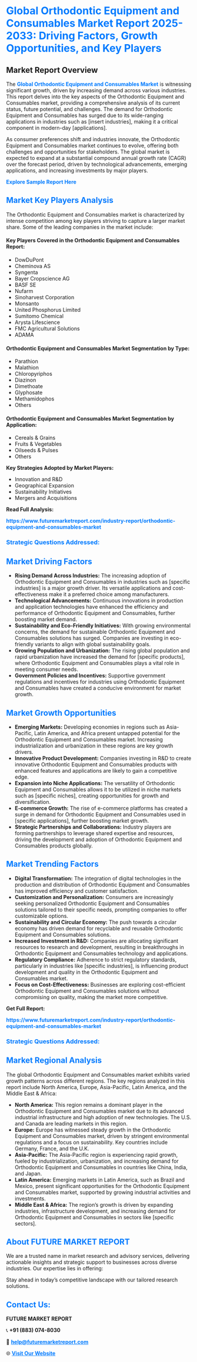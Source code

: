 <h1 style="color: #007BFF;">Global Orthodontic Equipment and Consumables Market Report 2025-2033: Driving Factors, Growth Opportunities, and Key Players</h1>

<section id="overview">
<h2>Market Report Overview</h2>
<p>The <a href="https://www.futuremarketreport.com/industry-report/orthodontic-equipment-and-consumables-market" style="color: #007BFF; text-decoration: none;"><strong>Global Orthodontic Equipment and Consumables Market</strong></a> is witnessing significant growth, driven by increasing demand across various industries. This report delves into the key aspects of the Orthodontic Equipment and Consumables market, providing a comprehensive analysis of its current status, future potential, and challenges. The demand for Orthodontic Equipment and Consumables has surged due to its wide-ranging applications in industries such as [insert industries], making it a critical component in modern-day [applications].</p>
<p>As consumer preferences shift and industries innovate, the Orthodontic Equipment and Consumables market continues to evolve, offering both challenges and opportunities for stakeholders. The global market is expected to expand at a substantial compound annual growth rate (CAGR) over the forecast period, driven by technological advancements, emerging applications, and increasing investments by major players.</p>
</section>

<section id="overview">
<p><a href="https://www.futuremarketreport.com/request-sample/reportId=35340" style="color: #007BFF; text-decoration: none;"><strong>Explore Sample Report Here</strong></a></p>
</section>

<section id="key-players">
<h2 style="color: #007BFF;">Market Key Players Analysis</h2>
<p>The Orthodontic Equipment and Consumables market is characterized by intense competition among key players striving to capture a larger market share. Some of the leading companies in the market include:</p>
<h4>Key Players Covered in the Orthodontic Equipment and Consumables Report:</h4>
<ul><li>DowDuPont</li><li>Cheminova AS</li><li>Syngenta</li><li>Bayer Cropscience AG</li><li>BASF SE</li><li>Nufarm</li><li>Sinoharvest Corporation</li><li>Monsanto</li><li>United Phosphorus Limited</li><li>Sumitomo Chemical</li><li>Arysta Lifescience</li><li>FMC Agricultural Solutions</li><li>ADAMA</li></ul>
<h4>Orthodontic Equipment and Consumables Market Segmentation by Type:</h4>
<ul><li>Parathion</li><li>Malathion</li><li>Chloropyriphos</li><li>Diazinon</li><li>Dimethoate</li><li>Glyphosate</li><li>Methamidophos</li><li>Others</li></ul>

<h4>Orthodontic Equipment and Consumables Market Segmentation by Application:</h4>
<ul><li>Cereals &amp; Grains</li><li>Fruits &amp; Vegetables</li><li>Oilseeds &amp; Pulses</li><li>Others</li></ul>
<p><strong>Key Strategies Adopted by Market Players:</strong></p>
<ul>
<li>Innovation and R&D</li>
<li>Geographical Expansion</li>
<li>Sustainability Initiatives</li>
<li>Mergers and Acquisitions</li>
</ul>
</section>

<section>
<p><strong>Read Full Analysis: </strong></p><a href="https://www.futuremarketreport.com/industry-report/orthodontic-equipment-and-consumables-market" style="color: #007BFF; text-decoration: none;"><strong>https://www.futuremarketreport.com/industry-report/orthodontic-equipment-and-consumables-market</strong></a>
<h3 style="color: #007BFF;">Strategic Questions Addressed:</h3>
</section>

<section id="driving-factors">
<h2 style="color: #007BFF;">Market Driving Factors</h2>
<ul>
<li><strong>Rising Demand Across Industries:</strong> The increasing adoption of Orthodontic Equipment and Consumables in industries such as [specific industries] is a major growth driver. Its versatile applications and cost-effectiveness make it a preferred choice among manufacturers.</li>
<li><strong>Technological Advancements:</strong> Continuous innovations in production and application technologies have enhanced the efficiency and performance of Orthodontic Equipment and Consumables, further boosting market demand.</li>
<li><strong>Sustainability and Eco-Friendly Initiatives:</strong> With growing environmental concerns, the demand for sustainable Orthodontic Equipment and Consumables solutions has surged. Companies are investing in eco-friendly variants to align with global sustainability goals.</li>
<li><strong>Growing Population and Urbanization:</strong> The rising global population and rapid urbanization have increased the demand for [specific products], where Orthodontic Equipment and Consumables plays a vital role in meeting consumer needs.</li>
<li><strong>Government Policies and Incentives:</strong> Supportive government regulations and incentives for industries using Orthodontic Equipment and Consumables have created a conducive environment for market growth.</li>
</ul>
</section>

<section id="growth-opportunities">
<h2 style="color: #007BFF;">Market Growth Opportunities</h2>
<ul>
<li><strong>Emerging Markets:</strong> Developing economies in regions such as Asia-Pacific, Latin America, and Africa present untapped potential for the Orthodontic Equipment and Consumables market. Increasing industrialization and urbanization in these regions are key growth drivers.</li>
<li><strong>Innovative Product Development:</strong> Companies investing in R&D to create innovative Orthodontic Equipment and Consumables products with enhanced features and applications are likely to gain a competitive edge.</li>
<li><strong>Expansion into Niche Applications:</strong> The versatility of Orthodontic Equipment and Consumables allows it to be utilized in niche markets such as [specific niches], creating opportunities for growth and diversification.</li>
<li><strong>E-commerce Growth:</strong> The rise of e-commerce platforms has created a surge in demand for Orthodontic Equipment and Consumables used in [specific applications], further boosting market growth.</li>
<li><strong>Strategic Partnerships and Collaborations:</strong> Industry players are forming partnerships to leverage shared expertise and resources, driving the development and adoption of Orthodontic Equipment and Consumables products globally.</li>
</ul>
</section>

<section id="trending-factors">
<h2 style="color: #007BFF;">Market Trending Factors</h2>
<ul>
<li><strong>Digital Transformation:</strong> The integration of digital technologies in the production and distribution of Orthodontic Equipment and Consumables has improved efficiency and customer satisfaction.</li>
<li><strong>Customization and Personalization:</strong> Consumers are increasingly seeking personalized Orthodontic Equipment and Consumables solutions tailored to their specific needs, prompting companies to offer customizable options.</li>
<li><strong>Sustainability and Circular Economy:</strong> The push towards a circular economy has driven demand for recyclable and reusable Orthodontic Equipment and Consumables solutions.</li>
<li><strong>Increased Investment in R&D:</strong> Companies are allocating significant resources to research and development, resulting in breakthroughs in Orthodontic Equipment and Consumables technology and applications.</li>
<li><strong>Regulatory Compliance:</strong> Adherence to strict regulatory standards, particularly in industries like [specific industries], is influencing product development and quality in the Orthodontic Equipment and Consumables market.</li>
<li><strong>Focus on Cost-Effectiveness:</strong> Businesses are exploring cost-efficient Orthodontic Equipment and Consumables solutions without compromising on quality, making the market more competitive.</li>
</ul>
</section>

<section>
<p><strong>Get Full Report: </strong></p><a href="https://www.futuremarketreport.com/industry-report/orthodontic-equipment-and-consumables-market" style="color: #007BFF; text-decoration: none;"><strong>https://www.futuremarketreport.com/industry-report/orthodontic-equipment-and-consumables-market</strong></a>
<h3 style="color: #007BFF;">Strategic Questions Addressed:</h3>
</section>


<section id="regional-analysis">
<h2 style="color: #007BFF;">Market Regional Analysis</h2>
<p>The global Orthodontic Equipment and Consumables market exhibits varied growth patterns across different regions. The key regions analyzed in this report include North America, Europe, Asia-Pacific, Latin America, and the Middle East & Africa:</p>
<ul>
<li><strong>North America:</strong> This region remains a dominant player in the Orthodontic Equipment and Consumables market due to its advanced industrial infrastructure and high adoption of new technologies. The U.S. and Canada are leading markets in this region.</li>
<li><strong>Europe:</strong> Europe has witnessed steady growth in the Orthodontic Equipment and Consumables market, driven by stringent environmental regulations and a focus on sustainability. Key countries include Germany, France, and the U.K.</li>
<li><strong>Asia-Pacific:</strong> The Asia-Pacific region is experiencing rapid growth, fueled by industrialization, urbanization, and increasing demand for Orthodontic Equipment and Consumables in countries like China, India, and Japan.</li>
<li><strong>Latin America:</strong> Emerging markets in Latin America, such as Brazil and Mexico, present significant opportunities for the Orthodontic Equipment and Consumables market, supported by growing industrial activities and investments.</li>
<li><strong>Middle East & Africa:</strong> The region’s growth is driven by expanding industries, infrastructure development, and increasing demand for Orthodontic Equipment and Consumables in sectors like [specific sectors].</li>
</ul>
</section>

<footer>
<h2 style="color: #007BFF;">About FUTURE MARKET REPORT</h2>
<p>We are a trusted name in market research and advisory services, delivering actionable insights and strategic support to businesses across diverse industries. Our expertise lies in offering:</p>

<p>Stay ahead in today’s competitive landscape with our tailored research solutions.</p>

<h2 style="color: #007BFF;">Contact Us:</h2>
<p><strong>FUTURE MARKET REPORT</strong></p>
<p>📞 <strong>+91 (883) 074-8030</strong></p>
<p>📧 <strong><a href="mailto:help@futuremarketreport.com" style="color: #007BFF;">help@futuremarketreport.com</a></strong></p>
<p>🌐 <strong><a href="https://www.futuremarketreport.com/" style="color: #007BFF;">Visit Our Website</a></strong></p>
</footer>